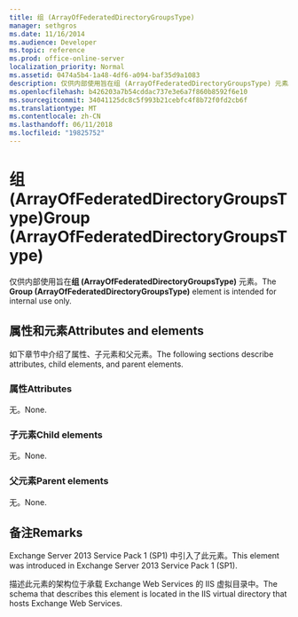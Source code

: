 ```yaml
---
title: 组 (ArrayOfFederatedDirectoryGroupsType)
manager: sethgros
ms.date: 11/16/2014
ms.audience: Developer
ms.topic: reference
ms.prod: office-online-server
localization_priority: Normal
ms.assetid: 0474a5b4-1a48-4df6-a094-baf35d9a1083
description: 仅供内部使用旨在组 (ArrayOfFederatedDirectoryGroupsType) 元素。
ms.openlocfilehash: b426203a7b54cddac737e3e6a7f860b8592f6e10
ms.sourcegitcommit: 34041125dc8c5f993b21cebfc4f8b72f0fd2cb6f
ms.translationtype: MT
ms.contentlocale: zh-CN
ms.lasthandoff: 06/11/2018
ms.locfileid: "19825752"
---
```

# <a name="group-arrayoffederateddirectorygroupstype"></a><span data-ttu-id="c8e03-103">组 (ArrayOfFederatedDirectoryGroupsType)</span><span class="sxs-lookup"><span data-stu-id="c8e03-103">Group (ArrayOfFederatedDirectoryGroupsType)</span></span>

<span data-ttu-id="c8e03-104">仅供内部使用旨在**组 (ArrayOfFederatedDirectoryGroupsType)** 元素。</span><span class="sxs-lookup"><span data-stu-id="c8e03-104">The **Group (ArrayOfFederatedDirectoryGroupsType)** element is intended for internal use only.</span></span> 

## <a name="attributes-and-elements"></a><span data-ttu-id="c8e03-105">属性和元素</span><span class="sxs-lookup"><span data-stu-id="c8e03-105">Attributes and elements</span></span>

<span data-ttu-id="c8e03-106">如下章节中介绍了属性、子元素和父元素。</span><span class="sxs-lookup"><span data-stu-id="c8e03-106">The following sections describe attributes, child elements, and parent elements.</span></span>
  
### <a name="attributes"></a><span data-ttu-id="c8e03-107">属性</span><span class="sxs-lookup"><span data-stu-id="c8e03-107">Attributes</span></span>

<span data-ttu-id="c8e03-108">无。</span><span class="sxs-lookup"><span data-stu-id="c8e03-108">None.</span></span>
  
### <a name="child-elements"></a><span data-ttu-id="c8e03-109">子元素</span><span class="sxs-lookup"><span data-stu-id="c8e03-109">Child elements</span></span>

<span data-ttu-id="c8e03-110">无。</span><span class="sxs-lookup"><span data-stu-id="c8e03-110">None.</span></span>
  
### <a name="parent-elements"></a><span data-ttu-id="c8e03-111">父元素</span><span class="sxs-lookup"><span data-stu-id="c8e03-111">Parent elements</span></span>

<span data-ttu-id="c8e03-112">无。</span><span class="sxs-lookup"><span data-stu-id="c8e03-112">None.</span></span>
  
## <a name="remarks"></a><span data-ttu-id="c8e03-113">备注</span><span class="sxs-lookup"><span data-stu-id="c8e03-113">Remarks</span></span>

<span data-ttu-id="c8e03-114">Exchange Server 2013 Service Pack 1 (SP1) 中引入了此元素。</span><span class="sxs-lookup"><span data-stu-id="c8e03-114">This element was introduced in Exchange Server 2013 Service Pack 1 (SP1).</span></span>
  
<span data-ttu-id="c8e03-115">描述此元素的架构位于承载 Exchange Web Services 的 IIS 虚拟目录中。</span><span class="sxs-lookup"><span data-stu-id="c8e03-115">The schema that describes this element is located in the IIS virtual directory that hosts Exchange Web Services.</span></span>
  

